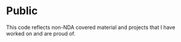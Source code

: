 # Public
This code reflects non-NDA covered material and projects that I have worked on and are proud of.
